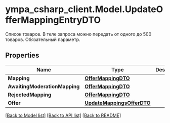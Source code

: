 # ympa_csharp_client.Model.UpdateOfferMappingEntryDTO
Список товаров.  В теле запроса можно передать от одного до 500 товаров.  Обязательный параметр. 

## Properties

Name | Type | Description | Notes
------------ | ------------- | ------------- | -------------
**Mapping** | [**OfferMappingDTO**](OfferMappingDTO.md) |  | [optional] 
**AwaitingModerationMapping** | [**OfferMappingDTO**](OfferMappingDTO.md) |  | [optional] 
**RejectedMapping** | [**OfferMappingDTO**](OfferMappingDTO.md) |  | [optional] 
**Offer** | [**UpdateMappingsOfferDTO**](UpdateMappingsOfferDTO.md) |  | [optional] 

[[Back to Model list]](../README.md#documentation-for-models) [[Back to API list]](../README.md#documentation-for-api-endpoints) [[Back to README]](../README.md)

